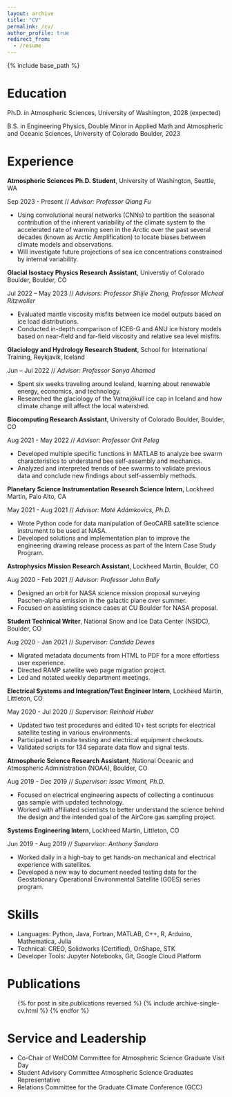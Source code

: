 ```yaml
---
layout: archive
title: "CV"
permalink: /cv/
author_profile: true
redirect_from:
  - /resume
---
```


{% include base_path %}

Education
======
Ph.D. in Atmospheric Sciences, University of Washington, 2028 (expected)

B.S. in Engineering Physics, Double Minor in Applied Math and Atmospheric and Oceanic Sciences, University of Colorado Boulder, 2023

Experience
======
**Atmospheric Sciences Ph.D. Student**, University of Washington, Seattle, WA 

Sep 2023 - Present // _Advisor: Professor Qiang Fu_

* Using convolutional neural networks (CNNs) to partition the seasonal contribution of the inherent variability of the climate system to the accelerated rate of warming seen in the Arctic over the past several decades (known as Arctic Amplification) to locate biases between climate models and observations.
* Will investigate future projections of sea ice concentrations constrained by internal variability.

**Glacial Isostacy Physics Research Assistant**, Universtiy of Colorado Boulder, Boulder, CO

Jul 2022 – May 2023 // _Advisors: Professor Shijie Zhong, Professor Micheal Ritzwoller_
* Evaluated mantle viscosity misfits between ice model outputs based on ice load distributions.
* Conducted in-depth comparison of ICE6-G and ANU ice history models based on near-field and far-field viscosity and relative sea level misfits.

**Glaciology and Hydrology Research Student**, School for International Training, Reykjavík, Iceland

Jun – Jul 2022 // _Advisor: Professor Sonya Ahamed_
* Spent six weeks traveling around Iceland, learning about renewable energy, economics, and technology.
* Researched the glaciology of the Vatnajökull ice cap in Iceland and how climate change will affect the local watershed.
 
**Biocomputing Research Assistant**, University of Colorado Boulder, Boulder, CO

Aug 2021 - May 2022 // _Advisor: Professor Orit Peleg_
* Developed multiple specific functions in MATLAB to analyze bee swarm characteristics to understand bee self-assembly and mechanics.
* Analyzed and interpreted trends of bee swarms to validate previous data and conclude new findings about self-assembly methods.

**Planetary Science Instrumentation Research Science Intern**, Lockheed Martin, Palo Alto, CA

May 2021 - Aug 2021 // _Advisor: Maté Adámkovics, Ph.D._
* Wrote Python code for data manipulation of GeoCARB satellite science instrument to be used at NASA.
* Developed solutions and implementation plan to improve the engineering drawing release process as part of the Intern Case Study Program.

**Astrophysics Mission Research Assistant**, Lockheed Martin, Boulder, CO

Aug 2020 - Feb 2021 // _Advisor: Professor John Bally_
* Designed an orbit for NASA science mission proposal surveying Paschen-alpha emission in the galactic plane over summer.
* Focused on assisting science cases at CU Boulder for NASA proposal.

**Student Technical Writer**, National Snow and Ice Data Center (NSIDC), Boulder, CO

Aug 2020 - Jan 2021 // _Supervisor: Candida Dewes_
* Migrated metadata documents from HTML to PDF for a more effortless user experience.
* Directed RAMP satellite web page migration project.
* Led and notated weekly department meetings.

**Electrical Systems and Integration/Test Engineer Intern**, Lockheed Martin, Littleton, CO

May 2020 - Jul 2020 // _Supervisor: Reinhold Huber_
* Updated two test procedures and edited 10+ test scripts for electrical satellite testing in various environments.
* Participated in onsite testing and electrical equipment checkouts.
* Validated scripts for 134 separate data flow and signal tests.

**Atmospheric Science Research Assistant**, National Oceanic and Atmospheric Administration (NOAA), Boulder, CO

Aug 2019 - Dec 2019 // _Supervisor: Issac Vimont, Ph.D._
* Focused on electrical engineering aspects of collecting a continuous gas sample with updated technology.
* Worked with affiliated scientists to better understand the science behind the design and the intended goal of the AirCore gas sampling project.

**Systems Engineering Intern**, Lockheed Martin, Littleton, CO

Jun 2019 - Aug 2019 // _Supervisor: Anthony Sandora_
* Worked daily in a high-bay to get hands-on mechanical and electrical experience with satellites.
* Developed a new way to document needed testing data for the Geostationary Operational Environmental Satellite (GOES) series program.
  
Skills
======
* Languages: Python, Java, Fortran, MATLAB, C++, R, Arduino, Mathematica, Julia
* Technical: CREO, Solidworks (Certified), OnShape, STK
* Developer Tools: Jupyter Notebooks, Git, Google Cloud Platform

Publications
======
  <ul>{% for post in site.publications reversed %}
    {% include archive-single-cv.html %}
  {% endfor %}</ul>

Service and Leadership
======
* Co-Chair of WelCOM Committee for Atmospheric Science Graduate Visit Day
* Student Advisory Committee Atmospheric Science Graduates Representative
* Relations Committee for the Graduate Climate Conference (GCC)

